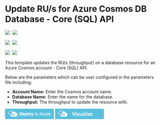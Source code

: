 # Update RU/s for Azure Cosmos DB Database - Core (SQL) API

<IMG SRC="https://azbotstorage.blob.core.windows.net/badges/101-cosmosdb-sql-database-ru-update/PublicLastTestDate.svg" />&nbsp;
<IMG SRC="https://azbotstorage.blob.core.windows.net/badges/101-cosmosdb-sql-database-ru-update/PublicDeployment.svg" />&nbsp;

<IMG SRC="https://azbotstorage.blob.core.windows.net/badges/101-cosmosdb-sql-database-ru-update/FairfaxLastTestDate.svg" />&nbsp;
<IMG SRC="https://azbotstorage.blob.core.windows.net/badges/101-cosmosdb-sql-database-ru-update/FairfaxDeployment.svg" />&nbsp;

<IMG SRC="https://azbotstorage.blob.core.windows.net/badges/101-cosmosdb-sql-database-ru-update/BestPracticeResult.svg" />&nbsp;
<IMG SRC="https://azbotstorage.blob.core.windows.net/badges/101-cosmosdb-sql-database-ru-update/CredScanResult.svg" />&nbsp;

This template updates the RU/s (throughput) on a database resource for an Azure Cosmos account - Core (SQL) API.

Below are the parameters which can be user configured in the parameters file including:

- **Account Name:** Enter the Cosmos account name.
- **Database Name:** Enter the name for the database.
- **Throughput:** The throughput to update the resource with.

<a href="https://portal.azure.com/#create/Microsoft.Template/uri/https%3A%2F%2Fraw.githubusercontent.com%2FAzure%2Fazure-quickstart-templates%2Fmaster%2F101-cosmosdb-sql-database-ru-update%2Fazuredeploy.json" target="_blank">
    <img src="https://raw.githubusercontent.com/Azure/azure-quickstart-templates/master/1-CONTRIBUTION-GUIDE/images/deploytoazure.png"/>
</a>
<a href="http://armviz.io/#/?load=https%3A%2F%2Fraw.githubusercontent.com%2FAzure%2Fazure-quickstart-templates%2Fmaster%2F101-cosmosdb-sql-database-ru-update%2Fazuredeploy.json" target="_blank">
    <img src="https://raw.githubusercontent.com/Azure/azure-quickstart-templates/master/1-CONTRIBUTION-GUIDE/images/visualizebutton.png"/>
</a>
